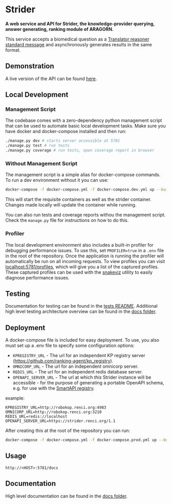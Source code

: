
# Strider

__A web service and API for Strider, the knowledge-provider querying, answer generating, ranking module of ARAGORN.__

This service accepts a biomedical question as a [Translator reasoner standard message](https://github.com/NCATSTranslator/ReasonerAPI) and asynchronously generates results in the same format.

## Demonstration

A live version of the API can be found [here](https://strider.renci.org/1.3/docs).

## Local Development

### Management Script

The codebase comes with a zero-dependency python management script that can be used to automate basic local development tasks. Make sure you have docker and docker-compose installed and then run:

```bash
./manage.py dev # starts server accessible at 5781
./manage.py test # run tests
./manage.py coverage # run tests, open coverage report in browser
```

### Without Management Script

The management script is a simple alias for docker-compose commands. To run a dev environment without it you can use:

```bash
docker-compose -f docker-compose.yml -f docker-compose.dev.yml up --build
```

This will start the requisite containers as well as the strider container. Changes made locally will update the container while running. 

You can also run tests and coverage reports withou the management script. Check the `manage.py` file for instructions on how to do this.

### Profiler

The local development environment also includes a built-in profiler for debugging performance issues. To use this, set `PROFILER=true` in a `.env` file in the root of the repository. Once the application is running the profiler will automatically be run on all incoming requests. To view profiles you can visit [localhost:5781/profiles](http://localhost:5781/profiles), which will give you a list of the captured profiles. These captured profiles can be used with the [snakeviz](https://jiffyclub.github.io/snakeviz/) utility to easily diagnose performance issues.

## Testing

Documentation for testing can be found in the [tests README](tests/README.md). Additional high level testing architecture overview can be found in the [docs folder](docs/TESTING_INFRASTRUCTURE.md). 

## Deployment

A docker-compose file is included for easy deployment. To use, you also must set up a .env file to specify some configuration options:

* `KPREGISTRY_URL` - The url for an independent KP registry server (https://github.com/ranking-agent/kp_registry).
* `OMNICORP_URL` - The url for an independent omnicorp server.
* `REDIS_URL` - The url for an independent redis database server.
* `OPENAPI_SERVER_URL` - The url at which _this_ Strider instance will be accessible - for the purpose of generating a portable OpenAPI schema, e.g. for use with the [SmartAPI registry](https://smart-api.info/registry?q=strider).

example:
```
KPREGISTRY_URL=http://robokop.renci.org:4983
OMNICORP_URL=http://robokop.renci.org:3210
REDIS_URL=redis://localhost
OPENAPI_SERVER_URL=https://strider.renci.org/1.1
```

After creating this at the root of the repository you can run:

```bash
docker-compose -f docker-compose.yml -f docker-compose.prod.yml up --build
```

## Usage

`http://<HOST>:5781/docs`

## Documentation

High level documentation can be found in the [docs folder](docs/README.md).
